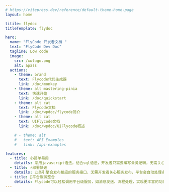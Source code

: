 ```yaml
---
# https://vitepress.dev/reference/default-theme-home-page
layout: home

titile: flydoc
titleTemplate: flydoc

hero:
  name: "FlyCode 开发者文档 "
  text: "FlyCode Dev Doc"
  tagline: Low code
  image:
    src: /xwlogo.png
    alt: apass
  actions:
    - theme: brand
      text: Flycode代码生成器
      link: /doc/monkey
    - theme: alt mastering-pinia
      text: 快速开始
      link: /doc/quickstart
    - theme: alt cat
      text: Flycode文档  
      link: /doc/wpdoc/flycode简介
    - theme: alt cat
      text: UIFlycode文档
      link: /doc/wpdoc/UIFlycode概述

    # - theme: alt
    #   text: API Examples
    #   link: /api-examples

features:
  - title: 👍简单易用
    details: 采用javascript语法，结合sql语法，开发者只需要编写业务逻辑，无需关心平台逻辑。
  - title: ⚡部署快速
    details: 业务引擎会发布相应的服务接口，无需开发者关心服务发布，平台会自动处理多租户隔离、数据离线、数据追踪、数据权限、分页、排序等平台逻辑。
  - title: 🍥平台服务整合
    details: Flycode可以轻松调用平台级服务，如消息发送、流程处理，实现更丰富的功能。
---
```


<style>
:root {
  --vp-home-hero-name-color: transparent;
  --vp-home-hero-name-background: -webkit-linear-gradient(135deg,#abdcff,#0396ff);

  --vp-home-hero-image-background-image: linear-gradient(135deg,#52e5e7,#130cb7 50%);
  --vp-home-hero-image-filter: blur(40px);
}

@media (min-width: 640px) {
  :root {
    --vp-home-hero-image-filter: blur(56px);
  }
}

@media (min-width: 960px) {
  :root {
    --vp-home-hero-image-filter: blur(72px);
  }
}
/* Style to get the cheat sheet link in the home page */

a.cta {
  text-align: center;
  border-radius: 8px;
}

a.cta:hover {
  border-color: #c900c9;
  background-color: #4c76c9;
}



.mastering-pinia {
  height: 100%;
  line-height: 100%;
  display: flex;
  justify-content: center;
  white-space: pre;
  min-height: 41px;
  position: relative;
}

.mastering-pinia:hover::after {
  animation: none;
}
.mastering-pinia::after {
  content: '';
  position: absolute;
  top: 0;
  left: 0;
  width: 100%;
  height: 100%;
  /* background-color: var(--vp-button-brand-border); */
  border: 1px solid #4c76c9;
  border-radius: 20px;
  animation: ping 3s cubic-bezier(0, 0, 0.2, 1) infinite;
  z-index: -1;
}





kbd {
  display: inline-block;
  padding: 3px 5px;
  font-size: 0.65em;
  color: var(--vp-c-text-1);
  vertical-align: middle;
  background-color: var(--vp-c-bg-mute);
  border: solid 1px var(--vp-c-bg-soft-mute);
  border-radius: 6px;
  box-shadow: inset 0 -1px 0 var(--vp-c-bg-soft-mute);
  line-height: 0.95em;
}


</style>